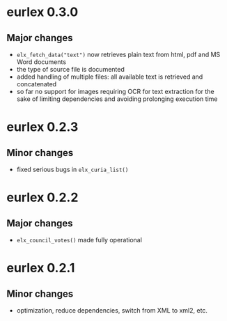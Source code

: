 # eurlex 0.3.0

## Major changes

- `elx_fetch_data("text")` now retrieves plain text from html, pdf and MS Word documents
- the type of source file is documented
- added handling of multiple files: all available text is retrieved and concatenated
- so far no support for images requiring OCR for text extraction for the sake of limiting dependencies and avoiding prolonging execution time

# eurlex 0.2.3

## Minor changes

- fixed serious bugs in `elx_curia_list()`

# eurlex 0.2.2

## Major changes

- `elx_council_votes()` made fully operational

# eurlex 0.2.1

## Minor changes

- optimization, reduce dependencies, switch from XML to xml2, etc.